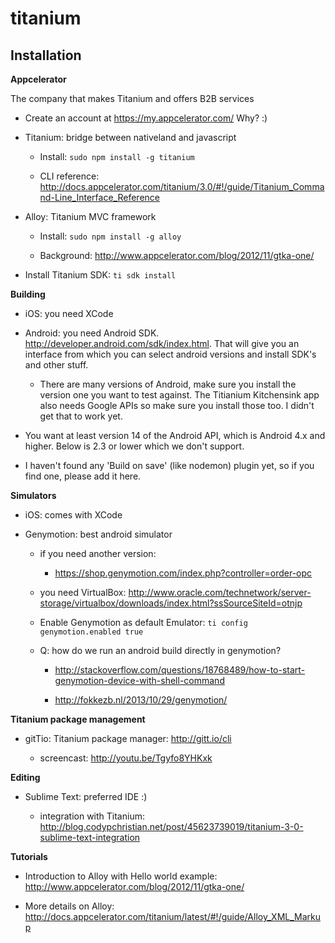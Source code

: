 titanium
========


Installation
-------------


__Appcelerator__

The company that makes Titanium and offers B2B services

- Create an account at https://my.appcelerator.com/ Why? :)

- Titanium: bridge between nativeland and javascript

	- Install: `sudo npm install -g titanium`

	- CLI reference: http://docs.appcelerator.com/titanium/3.0/#!/guide/Titanium_Command-Line_Interface_Reference

- Alloy: Titanium MVC framework
	
	- Install: `sudo npm install -g alloy`

	- Background: http://www.appcelerator.com/blog/2012/11/gtka-one/

- Install Titanium SDK: `ti sdk install`

__Building__

- iOS: you need XCode

- Android: you need Android SDK. http://developer.android.com/sdk/index.html. That will give you an interface from which you can select android versions and install SDK's and other stuff.

	- There are many versions of Android, make sure you install the version one you want to test against. The Titianium Kitchensink app also needs Google APIs so make sure you install those too. I didn't get that to work yet.

- You want at least version 14 of the Android API, which is Android 4.x and higher. Below is 2.3 or lower which we don't support.

- I haven't found any 'Build on save' (like nodemon) plugin yet, so if you find one, please add it here.

__Simulators__

- iOS: comes with XCode
	
- Genymotion: best android simulator

	- if you need another version: 

		- https://shop.genymotion.com/index.php?controller=order-opc
		
	- you need VirtualBox: http://www.oracle.com/technetwork/server-storage/virtualbox/downloads/index.html?ssSourceSiteId=otnjp
	- Enable Genymotion as default Emulator: `ti config genymotion.enabled true`
	
	- Q: how do we run an android build directly in genymotion?
	
		- http://stackoverflow.com/questions/18768489/how-to-start-genymotion-device-with-shell-command

		- http://fokkezb.nl/2013/10/29/genymotion/


__Titanium package management__

- gitTio: Titanium package manager: http://gitt.io/cli

	- screencast: http://youtu.be/Tgyfo8YHKxk


__Editing__

- Sublime Text: preferred IDE :)

	- integration with Titanium: http://blog.codypchristian.net/post/45623739019/titanium-3-0-sublime-text-integration

__Tutorials__

- Introduction to Alloy with Hello world example: http://www.appcelerator.com/blog/2012/11/gtka-one/

- More details on Alloy: http://docs.appcelerator.com/titanium/latest/#!/guide/Alloy_XML_Markup
